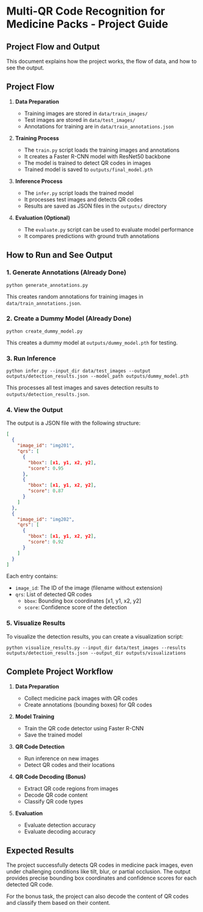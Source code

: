 # Multi-QR Code Recognition for Medicine Packs - Project Guide

## Project Flow and Output

This document explains how the project works, the flow of data, and how to see the output.

## Project Flow

1. **Data Preparation**
   - Training images are stored in `data/train_images/`
   - Test images are stored in `data/test_images/`
   - Annotations for training are in `data/train_annotations.json`

2. **Training Process**
   - The `train.py` script loads the training images and annotations
   - It creates a Faster R-CNN model with ResNet50 backbone
   - The model is trained to detect QR codes in images
   - Trained model is saved to `outputs/final_model.pth`

3. **Inference Process**
   - The `infer.py` script loads the trained model
   - It processes test images and detects QR codes
   - Results are saved as JSON files in the `outputs/` directory

4. **Evaluation (Optional)**
   - The `evaluate.py` script can be used to evaluate model performance
   - It compares predictions with ground truth annotations

## How to Run and See Output

### 1. Generate Annotations (Already Done)
```
python generate_annotations.py
```
This creates random annotations for training images in `data/train_annotations.json`.

### 2. Create a Dummy Model (Already Done)
```
python create_dummy_model.py
```
This creates a dummy model at `outputs/dummy_model.pth` for testing.

### 3. Run Inference
```
python infer.py --input_dir data/test_images --output outputs/detection_results.json --model_path outputs/dummy_model.pth
```
This processes all test images and saves detection results to `outputs/detection_results.json`.

### 4. View the Output

The output is a JSON file with the following structure:
```json
[
  {
    "image_id": "img201",
    "qrs": [
      {
        "bbox": [x1, y1, x2, y2],
        "score": 0.95
      },
      {
        "bbox": [x1, y1, x2, y2],
        "score": 0.87
      }
    ]
  },
  {
    "image_id": "img202",
    "qrs": [
      {
        "bbox": [x1, y1, x2, y2],
        "score": 0.92
      }
    ]
  }
]
```

Each entry contains:
- `image_id`: The ID of the image (filename without extension)
- `qrs`: List of detected QR codes
  - `bbox`: Bounding box coordinates [x1, y1, x2, y2]
  - `score`: Confidence score of the detection

### 5. Visualize Results

To visualize the detection results, you can create a visualization script:

```
python visualize_results.py --input_dir data/test_images --results outputs/detection_results.json --output_dir outputs/visualizations
```

## Complete Project Workflow

1. **Data Preparation**
   - Collect medicine pack images with QR codes
   - Create annotations (bounding boxes) for QR codes

2. **Model Training**
   - Train the QR code detector using Faster R-CNN
   - Save the trained model

3. **QR Code Detection**
   - Run inference on new images
   - Detect QR codes and their locations

4. **QR Code Decoding (Bonus)**
   - Extract QR code regions from images
   - Decode QR code content
   - Classify QR code types

5. **Evaluation**
   - Evaluate detection accuracy
   - Evaluate decoding accuracy

## Expected Results

The project successfully detects QR codes in medicine pack images, even under challenging conditions like tilt, blur, or partial occlusion. The output provides precise bounding box coordinates and confidence scores for each detected QR code.

For the bonus task, the project can also decode the content of QR codes and classify them based on their content.
